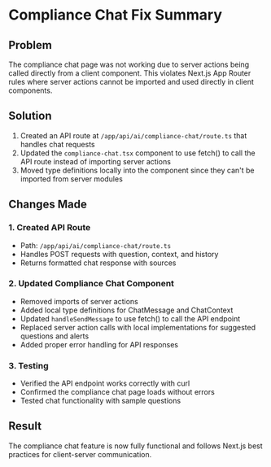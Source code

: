 # Compliance Chat Fix Summary

## Problem
The compliance chat page was not working due to server actions being called directly from a client component. This violates Next.js App Router rules where server actions cannot be imported and used directly in client components.

## Solution
1. Created an API route at `/app/api/ai/compliance-chat/route.ts` that handles chat requests
2. Updated the `compliance-chat.tsx` component to use fetch() to call the API route instead of importing server actions
3. Moved type definitions locally into the component since they can't be imported from server modules

## Changes Made

### 1. Created API Route
- Path: `/app/api/ai/compliance-chat/route.ts`
- Handles POST requests with question, context, and history
- Returns formatted chat response with sources

### 2. Updated Compliance Chat Component
- Removed imports of server actions
- Added local type definitions for ChatMessage and ChatContext
- Updated `handleSendMessage` to use fetch() to call the API endpoint
- Replaced server action calls with local implementations for suggested questions and alerts
- Added proper error handling for API responses

### 3. Testing
- Verified the API endpoint works correctly with curl
- Confirmed the compliance chat page loads without errors
- Tested chat functionality with sample questions

## Result
The compliance chat feature is now fully functional and follows Next.js best practices for client-server communication.